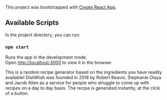 This project was bootstrapped with [Create React App](https://github.com/facebook/create-react-app).

## Available Scripts

In the project directory, you can run:

### `npm start`

Runs the app in the development mode.<br>
Open [http://localhost:3000](http://localhost:3000) to view it in the browser.

This is a random recipe generator based on the ingredients you have readily available! DishWish was founded in 2018 by Robert Beavin, Stephanie Olaya and Jacob Allen as a service for people who struggle to come up with recipes on a day to day basis. The recipe is generated instantly, at the click of a button.

